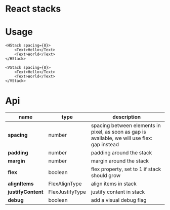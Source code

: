 # React stacks

# Usage

```tsx
<HStack spacing={8}>
	<Text>Hello</Text>
	<Text>World</Text>
</HStack>

<VStack spacing={8}>
	<Text>Hello</Text>
	<Text>World</Text>
</VStack>
```

# Api

| name               | type            | description                                                                                   |
| ------------------ | --------------- | --------------------------------------------------------------------------------------------- |
| **spacing**        | number          | spacing between elements in pixel, as soon as gap is available, we will use flex: gap instead |
| **padding**        | number          | padding around the stack                                                                      |
| **margin**         | number          | margin around the stack                                                                       |
| **flex**           | boolean         | flex property, set to 1 if stack should grow                                                  |
| **alignItems**     | FlexAlignType   | align items in stack                                                                          |
| **justifyContent** | FlexJustifyType | justify content in stack                                                                      |
| **debug**          | boolean         | add a visual debug flag                                                                       |
